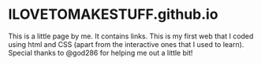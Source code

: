 # ILOVETOMAKESTUFF.github.io
This is a little page by me. It contains links. This is my first web that I coded using html and CSS (apart from the interactive ones that I used to learn). Special thanks to @god286 for helping me out a little bit!
